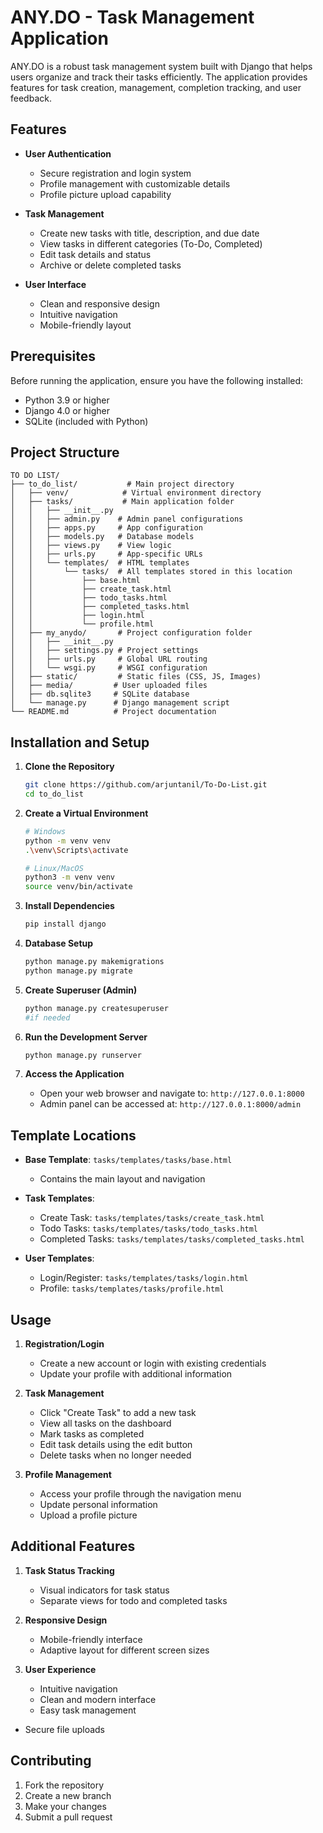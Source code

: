 # ANY.DO - Task Management Application

ANY.DO is a robust task management system built with Django that helps users organize and track their tasks efficiently. The application provides features for task creation, management, completion tracking, and user feedback.

## Features

- **User Authentication**
  - Secure registration and login system
  - Profile management with customizable details
  - Profile picture upload capability

- **Task Management**
  - Create new tasks with title, description, and due date
  - View tasks in different categories (To-Do, Completed)
  - Edit task details and status
  - Archive or delete completed tasks

- **User Interface**
  - Clean and responsive design
  - Intuitive navigation
  - Mobile-friendly layout

## Prerequisites

Before running the application, ensure you have the following installed:
- Python 3.9 or higher
- Django 4.0 or higher
- SQLite (included with Python)

## Project Structure

```
TO DO LIST/
├── to_do_list/           # Main project directory
│   ├── venv/            # Virtual environment directory
│   ├── tasks/           # Main application folder
│   │   ├── __init__.py
│   │   ├── admin.py    # Admin panel configurations
│   │   ├── apps.py     # App configuration
│   │   ├── models.py   # Database models
│   │   ├── views.py    # View logic
│   │   ├── urls.py     # App-specific URLs
│   │   └── templates/  # HTML templates
│   │       └── tasks/  # All templates stored in this location
│   │           ├── base.html
│   │           ├── create_task.html
│   │           ├── todo_tasks.html
│   │           ├── completed_tasks.html
│   │           ├── login.html
│   │           └── profile.html
│   ├── my_anydo/       # Project configuration folder
│   │   ├── __init__.py
│   │   ├── settings.py # Project settings
│   │   ├── urls.py     # Global URL routing
│   │   └── wsgi.py     # WSGI configuration
│   ├── static/         # Static files (CSS, JS, Images)
│   ├── media/         # User uploaded files
│   ├── db.sqlite3     # SQLite database
│   └── manage.py      # Django management script
└── README.md          # Project documentation
```

## Installation and Setup

1. **Clone the Repository**
   ```bash
   git clone https://github.com/arjuntanil/To-Do-List.git
   cd to_do_list
   ```

2. **Create a Virtual Environment**
   ```bash
   # Windows
   python -m venv venv
   .\venv\Scripts\activate

   # Linux/MacOS
   python3 -m venv venv
   source venv/bin/activate
   ```

3. **Install Dependencies**
   ```bash
   pip install django
   ```

4. **Database Setup**
   ```bash
   python manage.py makemigrations
   python manage.py migrate
   ```

5. **Create Superuser (Admin)**
   ```bash
   python manage.py createsuperuser 
   #if needed
   ```

6. **Run the Development Server**
   ```bash
   python manage.py runserver
   ```

7. **Access the Application**
   - Open your web browser and navigate to: `http://127.0.0.1:8000`
   - Admin panel can be accessed at: `http://127.0.0.1:8000/admin`

## Template Locations

- **Base Template**: `tasks/templates/tasks/base.html`
  - Contains the main layout and navigation
  
- **Task Templates**:
  - Create Task: `tasks/templates/tasks/create_task.html`
  - Todo Tasks: `tasks/templates/tasks/todo_tasks.html`
  - Completed Tasks: `tasks/templates/tasks/completed_tasks.html`
  
- **User Templates**:
  - Login/Register: `tasks/templates/tasks/login.html`
  - Profile: `tasks/templates/tasks/profile.html`

## Usage

1. **Registration/Login**
   - Create a new account or login with existing credentials
   - Update your profile with additional information

2. **Task Management**
   - Click "Create Task" to add a new task
   - View all tasks on the dashboard
   - Mark tasks as completed
   - Edit task details using the edit button
   - Delete tasks when no longer needed

3. **Profile Management**
   - Access your profile through the navigation menu
   - Update personal information
   - Upload a profile picture

## Additional Features

1. **Task Status Tracking**
   - Visual indicators for task status
   - Separate views for todo and completed tasks

2. **Responsive Design**
   - Mobile-friendly interface
   - Adaptive layout for different screen sizes

3. **User Experience**
   - Intuitive navigation
   - Clean and modern interface
   - Easy task management

- Secure file uploads

## Contributing

1. Fork the repository
2. Create a new branch
3. Make your changes
4. Submit a pull request
